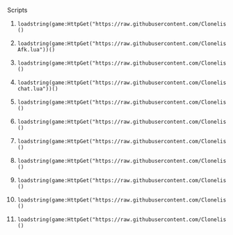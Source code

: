 Scripts
1.     loadstring(game:HttpGet("https://raw.githubusercontent.com/Clonelis/Scripts/refs/heads/main/Aimbot.lua"))()
2.     loadstring(game:HttpGet("https://raw.githubusercontent.com/Clonelis/Scripts/refs/heads/main/Anti-Afk.lua"))()
3.     loadstring(game:HttpGet("https://raw.githubusercontent.com/Clonelis/Scripts/refs/heads/main/Auto%20farm%20infamy.lua"))()
4.     loadstring(game:HttpGet("https://raw.githubusercontent.com/Clonelis/Scripts/refs/heads/main/Clear-chat.lua"))()
5.     loadstring(game:HttpGet("https://raw.githubusercontent.com/Clonelis/Scripts/refs/heads/main/Esp.lua"))()
6.     loadstring(game:HttpGet("https://raw.githubusercontent.com/Clonelis/Scripts/refs/heads/main/Fling.lua"))()
7.     loadstring(game:HttpGet("https://raw.githubusercontent.com/Clonelis/Scripts/refs/heads/main/Ring%20Parts.lua"))()
8.     loadstring(game:HttpGet("https://raw.githubusercontent.com/Clonelis/Scripts/refs/heads/main/Stretch.lua"))()
9.     loadstring(game:HttpGet("https://raw.githubusercontent.com/Clonelis/Scripts/refs/heads/main/Teleport.lua"))()
10.     loadstring(game:HttpGet("https://raw.githubusercontent.com/Clonelis/Scripts/refs/heads/main/bang%20v2.lua"))()
11.     loadstring(game:HttpGet("https://raw.githubusercontent.com/Clonelis/Scripts/refs/heads/main/fly.lua"))()
